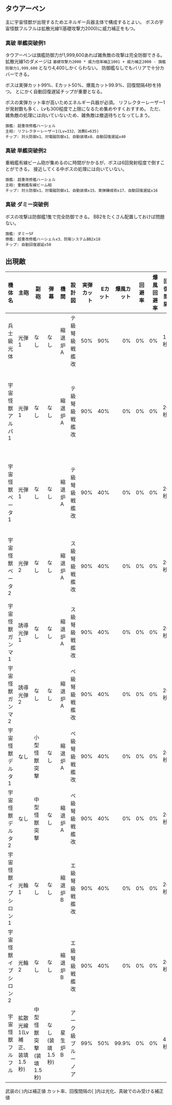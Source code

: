 ## タウアーペン

主に宇宙怪獣が出現するためエネルギー兵器主体で構成するとよい。
ボスの宇宙怪獣フルフルは拡散光線1(基礎攻撃力2000)に威力補正をもつ。

### 真破 単艦突破例1

タウアーペンは旗艦防御力が1,999,600あれば雑魚敵の攻撃は完全防御できる。
拡散光線1のダメージは `基礎攻撃力2000 * 威力倍率補正1001 + 威力補正2000 - 旗艦防御力1,999,600` となり4,400しかくらわない。
防御艦なしでもバリアで十分カバーできる。

ボスは実弾カット99%、Eカット50%、爆風カット99.9%、回復間隔4秒を持つ。
とにかく自動回復遅延チップが重要となる。

ボスの実弾カット率が高いためエネルギー兵器が必須。
リフレクターレーザー1が発射数も多く、Lvも300程度で上限になるため集めやすくおすすめ。
ただ、雑魚敵の処理には向いていないため、雑魚敵は撤退待ちとなってしまう。

```
旗艦: 超重改修艦ハーシェル
主砲: リフレクターレーザー1(Lv=332、消費E=635)
チップ: 対火防御x1、対電磁防御x1、自動装填x8、自動回復遅延x40
```

### 真破 単艦突破例2

重戦艦有線ビーム砲が集めるのに時間がかかるが、ボスは6回発射程度で倒すことができる。
接近してくる中ボスの処理には向いていない。

```
旗艦: 超重改修艦ハーシェル
主砲: 重戦艦有線ビーム砲
チップ: 対火防御x1、対電磁防御x1、自動装填x15、実弾錬成術x17、自動回復遅延x16
```

### 真破 ダミー突破例

ボスの攻撃は防御艦1隻で完全防御できる。
BB2をたくさん配置しておけば問題ない。

```
旗艦: ダミーSF
僚艦: 超重改修艦ハーシェルx3、防衛システムBB2x18
チップ: 自動回復遅延x50
```

## 出現敵

<ul class="enemies-list"></ul>

| 機体名              | 主砲                         | 副砲                    | 弾幕            | 機関    | 設計図             | 実弾カット | Eカット | 爆風カット | 回避率 | 爆風回避率 | 回復間隔 | 登場ステージ                      |
|---------------------|------------------------------|-------------------------|-----------------|---------|--------------------|-----------:|--------:|-----------:|-------:|-----------:|----------|-----------------------------------|
| 兵士級光体          | 光弾1                        | なし                    | なし            | 縮退炉A | テ級弩級戦艦改     |        50% |     90% |         0% |     0% |         0% | 15秒     | 1                                 |
| 宇宙怪獣アルパ1     | 光弾1                        | なし                    | なし            | 縮退炉A | テ級弩級戦艦改     |        90% |     40% |         0% |     0% |         0% | 20秒     | 1ボス、2、3、4、5、6、7、8、9、10 |
| 宇宙怪獣ベータ1     | 光弾1                        | なし                    | なし            | 縮退炉A | テ級弩級戦艦改     |        90% |     40% |         0% |     0% |         0% | 20秒     | 2ボス、3、4、5、6、7、8、9、10    |
| 宇宙怪獣ベータ2     | 光弾2                        | なし                    | なし            | 縮退炉A | ス級弩級戦艦改     |        90% |     40% |         0% |     0% |         0% | 20秒     | 3ボス、4、5、6、7、8、9、10       |
| 宇宙怪獣ガンマ1     | 誘導光弾1                    | なし                    | なし            | 縮退炉A | ス級弩級戦艦改     |        90% |     40% |         0% |     0% |         0% | 20秒     | 4ボス、5、6、7、8、9、10          |
| 宇宙怪獣ガンマ2     | 誘導光弾2                    | なし                    | なし            | 縮退炉A | ペ級弩級戦艦改     |        90% |     40% |         0% |     0% |         0% | 20秒     | 5ボス、6、7、8、9、10             |
| 宇宙怪獣デルタ1     | なし                         | 小型怪獣突撃            | なし            | 縮退炉A | ペ級弩級戦艦改     |        90% |     40% |         0% |     0% |         0% | 20秒     | 6ボス、7、8、9、10                |
| 宇宙怪獣デルタ2     | なし                         | 中型怪獣突撃            | なし            | 縮退炉A | ペ級弩級戦艦改     |        90% |     40% |         0% |     0% |         0% | 20秒     | 7ボス、8、9、10                   |
| 宇宙怪獣イプシロン1 | 光輪1                        | なし                    | なし            | 縮退炉B | エ級弩級戦艦改     |        90% |     40% |         0% |     0% |         0% | 20秒     | 8ボス、9                          |
| 宇宙怪獣イプシロン2 | 光輪2                        | なし                    | なし            | 縮退炉B | エ級弩級戦艦改     |        90% |     40% |         0% |     0% |         0% | 20秒     | 9ボス、10                         |
| 宇宙怪獣フルフル    | 拡散光線1(Lv補正、装填1.5秒) | 中型怪獣突撃(装填1.5秒) | なし(装填1.5秒) | 星生炉B | アーク級ブルーノア |        99% |     50% |      99.9% |     0% |         0% | 4秒      | 10ボス                            |

武装の( )内は補正値
カット率、回復間隔の[ ]内は光化、真破でのみ受ける補正値
